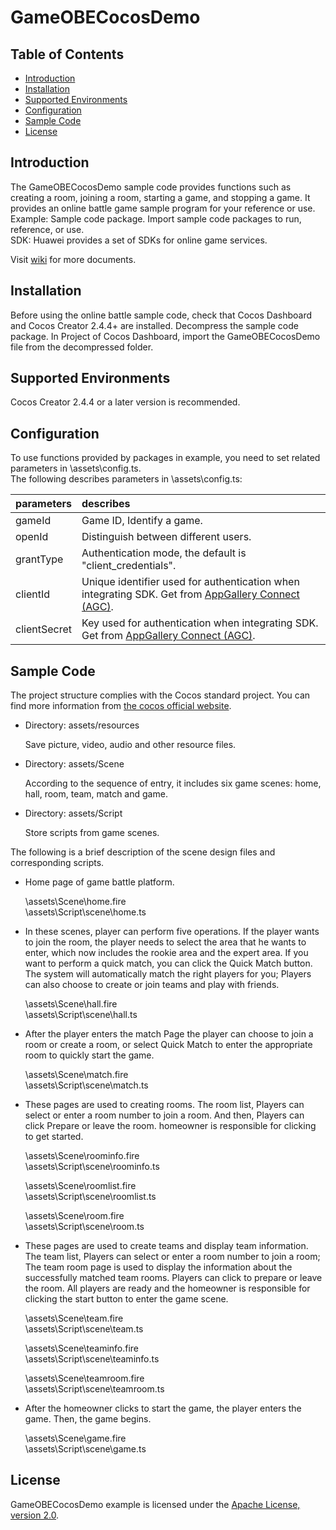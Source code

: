 # GameOBECocosDemo

## Table of Contents

* [Introduction](#Introduction)
* [Installation](#Installation)
* [Supported Environments](#Supported_Environments)
* [Configuration](#Configuration)
* [Sample Code](#Sample_Code)
* [License](#License)

<a id="Introduction"></a>

## Introduction

The GameOBECocosDemo sample code provides functions such as creating a room, joining a room, starting a game, and stopping a game. It provides an online battle game sample program for your reference or use.   
Example: Sample code package. Import sample code packages to run, reference, or use.   
SDK: Huawei provides a set of SDKs for online game services.

Visit [wiki](https://github.com/AppGalleryConnect/agc-GameOBE-demos/wiki) for more documents.

<a id="Installation"></a>

## Installation

Before using the online battle sample code, check that Cocos Dashboard and Cocos Creator 2.4.4+ are installed.
Decompress the sample code package. In Project of Cocos Dashboard, import the GameOBECocosDemo file from the decompressed folder.

<a id="Supported_Environments"></a>

## Supported Environments

Cocos Creator 2.4.4 or a later version is recommended.

<a id="Configuration"></a>

## Configuration

To use functions provided by packages in example, you need to set related parameters in \assets\config.ts.   
The following describes parameters in \assets\config.ts:

| parameters | describes |
   |:----- |:-------|
| gameId      |    Game ID, Identify a game. |
| openId      |  Distinguish between different users. |
| grantType   |  Authentication mode, the default is "client_credentials". |
| clientId    |  Unique identifier used for authentication when integrating SDK. Get from [AppGallery Connect (AGC)](https://developer.huawei.com/consumer/cn/service/josp/agc/index.html#/). |
| clientSecret|  Key used for authentication when integrating SDK. Get from [AppGallery Connect (AGC)](https://developer.huawei.com/consumer/cn/service/josp/agc/index.html#/). |

<a id="Sample_Code"></a>

## Sample Code

The project structure complies with the Cocos standard project. You can find more information
from [the cocos official website](https://www.cocos.com/).

* Directory: assets/resources

  Save picture, video, audio and other resource files.

* Directory: assets/Scene

  According to the sequence of entry, it includes six game scenes: home, hall, room, team, match and game.

* Directory: assets/Script

  Store scripts from game scenes.

The following is a brief description of the scene design files and corresponding scripts.

* Home page of game battle platform.

  \assets\Scene\home.fire  
  \assets\Script\scene\home.ts
  

* In these scenes, player can perform five operations. If the player wants to join the room, the player needs to select the area that he wants to enter, which now includes the rookie area and the expert area. If you want to perform a quick match, you can click the Quick Match button. The system will automatically match the right players for you; Players can also choose to create or join teams and play with friends.

  \assets\Scene\hall.fire  
  \assets\Script\scene\hall.ts
 
* After the player enters the match Page the player can choose to join a room or create a room, or select Quick Match to enter the appropriate room to quickly start the game.

  \assets\Scene\match.fire  
  \assets\Script\scene\match.ts
  
* These pages are used to creating rooms. The room list, Players can select or enter a room number to join a room. And then, Players can click Prepare or leave the room. homeowner is responsible for clicking  to get started.

  \assets\Scene\roominfo.fire  
  \assets\Script\scene\roominfo.ts
  
  \assets\Scene\roomlist.fire  
  \assets\Script\scene\roomlist.ts
  
  \assets\Scene\room.fire  
  \assets\Script\scene\room.ts
  
* These pages are used to create teams and display team information. The team list, Players can select or enter a room number to join a room; The team room page is used to display the information about the  successfully matched team rooms. Players can click to prepare or leave the room. All players are ready and the homeowner is responsible for clicking the start button to enter the game scene.

  \assets\Scene\team.fire  
  \assets\Script\scene\team.ts
  
  \assets\Scene\teaminfo.fire  
  \assets\Script\scene\teaminfo.ts
  
  \assets\Scene\teamroom.fire  
  \assets\Script\scene\teamroom.ts
  

* After the homeowner clicks to start the game, the player enters the game. Then, the game begins.

  \assets\Scene\game.fire  
  \assets\Script\scene\game.ts
  

<a id="License"></a>

## License

GameOBECocosDemo example is licensed under the [Apache License, version 2.0](http://www.apache.org/licenses/LICENSE-2.0).
